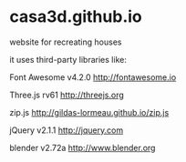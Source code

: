 casa3d.github.io
================

website for recreating houses

it uses third-party libraries like:

Font Awesome v4.2.0 http://fontawesome.io

Three.js rv61 http://threejs.org

zip.js http://gildas-lormeau.github.io/zip.js

jQuery v2.1.1 http://jquery.com

blender v2.72a http://www.blender.org
